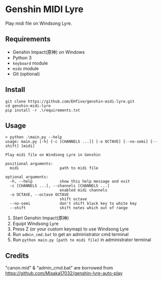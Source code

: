 # Genshin MIDI Lyre
Play midi file on Windsong Lyre.

## Requirements

* Genshin Impact(原神) on Windows
* Python 3
* `keyboard` module
* `mido` module
* Git (optional)

## Install

```
git clone https://github.com/EHfive/genshin-midi-lyre.git
cd genshin-midi-lyre
pip install -r .\requirements.txt
```

## Usage

```
> python .\main.py --help
usage: main.py [-h] [-c [CHANNELS ...]] [-o OCTAVE] [--no-semi] [--shift] [midi]

Play midi file on Windsong Lyre in Genshin

positional arguments:
  midi                  path to midi file

optional arguments:
  -h, --help            show this help message and exit
  -c [CHANNELS ...], --channels [CHANNELS ...]
                        enabled midi channels
  -o OCTAVE, --octave OCTAVE
                        shift octave
  --no-semi             don't shift black key to white key
  --shift               shift notes which out of range
```

1. Start Genshin Impact(原神)
2. Equipt Windsong Lyre
3. Press Z (or your custom keymap) to use Windsong Lyre
4. Run `admin_cmd.bat` to get an administrator cmd terminal
5. Run `python main.py [path to midi file]` in administrator terminal

## Credits

"canon.mid" & "admin_cmd.bat" are borrowed from https://github.com/Misaka17032/genshin-lyre-auto-play
